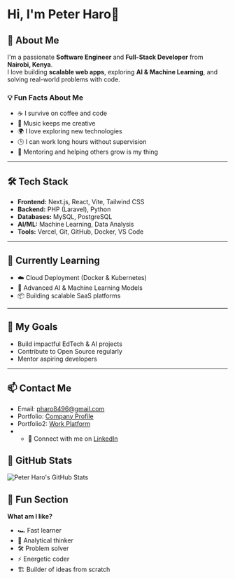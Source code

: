 # Hi, I'm Peter Haro👋


## 🌟 About Me
I'm a passionate **Software Engineer** and **Full-Stack Developer** from **Nairobi, Kenya**.  
I love building **scalable web apps**, exploring **AI & Machine Learning**, and solving real-world problems with code.  

### 💡 Fun Facts About Me
- ☕ I survive on coffee and code  
- 🎵 Music keeps me creative  
- 🌍 I love exploring new technologies  
- 🕒 I can work long hours without supervision  
- 🤝 Mentoring and helping others grow is my thing  

---

## 🛠️ Tech Stack
- **Frontend:** Next.js, React, Vite, Tailwind CSS  
- **Backend:** PHP (Laravel), Python  
- **Databases:** MySQL, PostgreSQL  
- **AI/ML:** Machine Learning, Data Analysis  
- **Tools:** Vercel, Git, GitHub, Docker, VS Code
  
---

## 🌱 Currently Learning
- ☁️ Cloud Deployment (Docker & Kubernetes)  
- 🤖 Advanced AI & Machine Learning Models  
- 📦 Building scalable SaaS platforms  

---

## 🚀 My Goals
- Build impactful EdTech & AI projects  
- Contribute to Open Source regularly  
- Mentor aspiring developers  

---

## 📫 Contact Me
- Email: pharo8496@gmail.com 
- Portfolio: [Company Profile](https://haronext.com/portfolio)
 -   Portfolio2: [Work Platform](https://elimuwise.com)
- - 💬 Connect with me on [LinkedIn](https://www.linkedin.com/in/peter-haro-23a627230/)

## 📌 GitHub Stats
![Peter Haro's GitHub Stats](https://github-readme-stats.vercel.app/api?username=Peter-Haro&show_icons=true&theme=radical)


## 🎯 Fun Section
**What am I like?**  
- 🏎 Fast learner  
- 🧠 Analytical thinker  
- 🛠 Problem solver  
- ⚡ Energetic coder  
- 🏗 Builder of ideas from scratch
